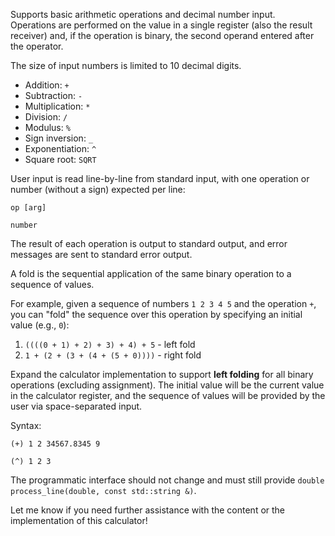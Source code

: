 <!--
# Simple Calculator
-->

Supports basic arithmetic operations and decimal number input.  
Operations are performed on the value in a single register (also the result receiver) and, if the operation is binary, the second operand entered after the operator.

<!--
## Limitations
-->

The size of input numbers is limited to 10 decimal digits.

<!--
## Operations
-->

* Addition: `+`
* Subtraction: `-`
* Multiplication: `*`
* Division: `/`
* Modulus: `%`
* Sign inversion: `_`
* Exponentiation: `^`
* Square root: `SQRT`

<!--
## User Interface
-->

User input is read line-by-line from standard input, with one operation or number (without a sign) expected per line:  
```
op [arg]

number
```

The result of each operation is output to standard output, and error messages are sent to standard error output.

<!--
## Idea
-->

A fold is the sequential application of the same binary operation to a sequence of values.

For example, given a sequence of numbers `1 2 3 4 5` and the operation `+`, you can "fold" the sequence over this operation by specifying an initial value (e.g., `0`):

1. `((((0 + 1) + 2) + 3) + 4) + 5` - left fold
2. `1 + (2 + (3 + (4 + (5 + 0))))` - right fold

<!--
## Task
-->

Expand the calculator implementation to support **left folding** for all binary operations (excluding assignment). The initial value will be the current value in the calculator register, and the sequence of values will be provided by the user via space-separated input.

Syntax:

```
(+) 1 2 34567.8345 9
```
```
(^) 1 2 3
```

The programmatic interface should not change and must still provide `double process_line(double, const std::string &)`.


Let me know if you need further assistance with the content or the implementation of this calculator!
